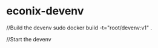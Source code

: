econix-devenv
=============

//Build the devenv
sudo docker build -t="root/devenv:v1" .

//Start the devenv

